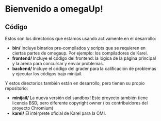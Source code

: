 # Bienvenido a omegaUp!

## Código

Estos son los directorios que estamos usando activamente en el desarrollo:

* **bin/** Incluye binarios pre-compilados y scripts que se requieren en ciertas partes de omegaup. Por ejemplo: los compiladores de Karel.
* **frontend/**  Incluye el código del frontend: la lógica de la página principal y la arena para concursar y enviar problemas.
* **backend/**  Incluye el código del grader para la calificación de problemas y ejecutar los códigos bajo minijail.

Y estos directorios también están en desarrollo, pero tienen su propio repositorio:
* **minijail/** La nueva versión del sandbox! Este proyecto también tiene licencia BSD, pero diferente copyright owner (los contribuidores del proyecto Chromium)
* **karel/** El intérprete oficial de Karel para la OMI.

